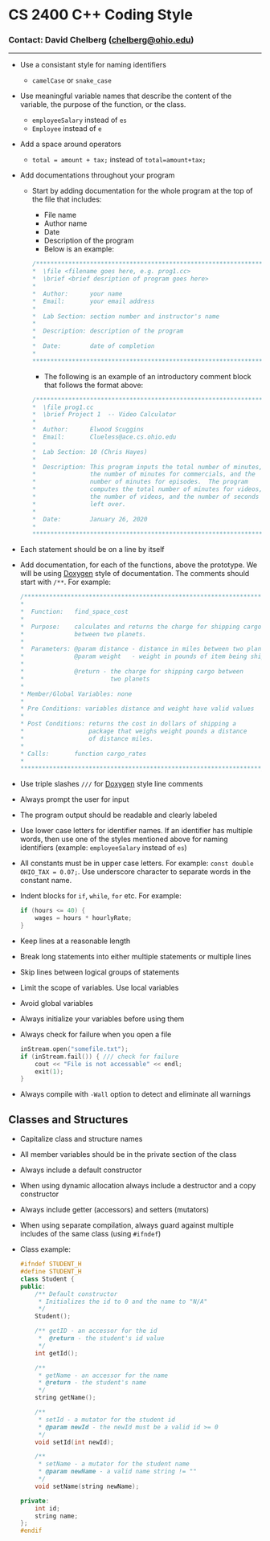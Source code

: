  # CS 2400 C++ Coding Style
 ### Contact: David Chelberg (chelberg@ohio.edu)

---

* Use a consistant style for naming identifiers
  * ```camelCase``` or ```snake_case```
* Use meaningful variable names that describe the content of the variable, the purpose of the function, or the class.
  * ```employeeSalary``` instead of ```es```
  * ```Employee``` instead of ```e```
* Add a space around operators
  * ```total = amount + tax;``` instead of ```total=amount+tax;```
* Add documentations throughout your program
  * Start by adding documentation for the whole program at the top of the file that includes:
    * File name
    * Author name
    * Date
    * Description of the program
	* Below is an example:
	```cpp
	/******************************************************************* 
	*  \file <filename goes here, e.g. prog1.cc>
	*  \brief <brief desription of program goes here>
	*                                                                     
	*  Author:      your name
	*  Email:       your email address
	*                                                                    
	*  Lab Section: section number and instructor's name
	*                                                                    
	*  Description: description of the program                    
	*                                                                    
	*  Date:        date of completion
	*                                                                    
	*******************************************************************/
	```
	* The following is an example of an introductory comment block that follows the format above:

	```cpp
	/********************************************************************
	*  \file prog1.cc
	*  \brief Project 1  -- Video Calculator
	*                                                                    
	*  Author:      Elwood Scuggins
	*  Email:       Clueless@ace.cs.ohio.edu
	*                                                                    
	*  Lab Section: 10 (Chris Hayes)
	*                                                                    
	*  Description: This program inputs the total number of minutes, 
	*               the number of minutes for commercials, and the 
	*               number of minutes for episodes.  The program 
	*               computes the total number of minutes for videos, 
	*               the number of videos, and the number of seconds 
	*               left over.
	*                                                                    
	*  Date:        January 26, 2020
	*                                                                    
	********************************************************************/
	```

* Each statement should be on a line by itself
* Add documentation, for each of the functions, above the prototype. We will be using [Doxygen](http://www.doxygen.nl/manual/docblocks.html) style of documentation. The comments should start with `/**`.  For example:
  ```cpp
  /*******************************************************************
  *
  *  Function:   find_space_cost
  *                                                                  
  *  Purpose:    calculates and returns the charge for shipping cargo  
  *              between two planets.                                  
  *                                                                  
  *  Parameters: @param distance - distance in miles between two planets
  *              @param weight   - weight in pounds of item being shipped
  *
  *              @return - the charge for shipping cargo between
  *                        two planets 
  *
  * Member/Global Variables: none
  *
  * Pre Conditions: variables distance and weight have valid values
  *
  * Post Conditions: returns the cost in dollars of shipping a
  *                  package that weighs weight pounds a distance
  *                  of distance miles.
  *
  * Calls:       function cargo_rates
  *                                                                  
  *******************************************************************/
  ```

* Use triple slashes `///` for [Doxygen](http://www.doxygen.nl/manual/docblocks.html) style line comments
* Always prompt the user for input
* The program output should be readable and clearly labeled
* Use lower case letters for identifier names. If an identifier has multiple words, then use one of the styles mentioned above for naming identifiers (example: ```employeeSalary``` instead of ```es```)
* All constants must be in upper case letters. For example: ```const double OHIO_TAX = 0.07;```. Use underscore character to separate words in the constant name.
* Indent blocks for ```if```, ```while```, ```for``` etc. For example:

  ```cpp
  if (hours <= 40) {
      wages = hours * hourlyRate;
  }
  ```

* Keep lines at a reasonable length
* Break long statements into either multiple statements or multiple lines
* Skip lines between logical groups of statements
* Limit the scope of variables. Use local variables
* Avoid global variables
* Always initialize your variables before using them
* Always check for failure when you open a file

  ```cpp
  inStream.open("somefile.txt");
  if (inStream.fail()) { /// check for failure
      cout << "File is not accessable" << endl;
      exit(1);
  }
  ```
    
* Always compile with ```-Wall``` option to detect and eliminate all warnings

## Classes and Structures

* Capitalize class and structure names
* All member variables should be in the private section of the class
* Always include a default constructor
* When using dynamic allocation always include a destructor and a copy constructor
* Always include getter (accessors) and setters (mutators)
* When using separate compilation, always guard against multiple includes of the same class (using `#ifndef`)
* Class example:

  ```cpp
  #ifndef STUDENT_H
  #define STUDENT_H
  class Student {
  public:
      /** Default constructor
       * Initializes the id to 0 and the name to "N/A"
       */
      Student();

      /** getID - an accessor for the id
       *  @return - the student's id value
       */  
      int getId();

      /**
       * getName - an accessor for the name
       * @return - the student's name
       */ 
      string getName();

      /**
       * setId - a mutator for the student id
       * @param newId - the newId must be a valid id >= 0
       */ 
      void setId(int newId);

      /**
       * setName - a mutator for the student name
       * @param newName - a valid name string != ""
       */
      void setName(string newName);

  private:
      int id;
      string name;
  };
  #endif
  ```
